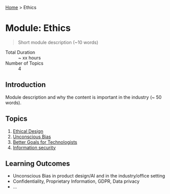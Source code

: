[Home](../index.md) > Ethics

# Module: Ethics

> Short module description (~10 words)

<dl>
<dt>Total Duration</dt>
<dd>~ xx hours</dd>
<dt>Number of Topics</dt>
<dd>4</dd>
</dl>

## Introduction

Module description and why the content is important in the industry (~ 50 words).

## Topics

1. [Ethical Design](./ethical-design.md)
1. [Unconscious Bias](./unconscious-bias.md)
1. [Better Goals for Technologists](./better-goals.md)
1. [Information security](./information-security.md)

## Learning Outcomes

- Unconscious Bias in product design/AI and in the industry/office setting
- Confidentiality, Proprietary Information, GDPR, Data privacy
- ...